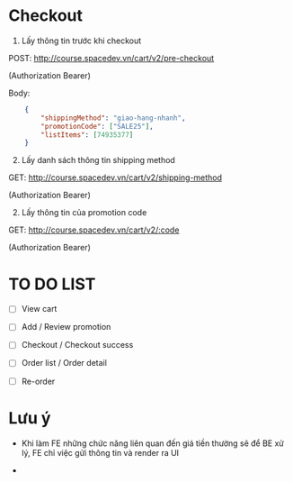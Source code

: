# Checkout

1. Lấy thông tin trước khi checkout

POST: http://course.spacedev.vn/cart/v2/pre-checkout

(Authorization Bearer)

Body:
```json
    {
        "shippingMethod": "giao-hang-nhanh",
        "promotionCode": ["SALE25"],
        "listItems": [74935377]
    }
```


2. Lấy danh sách thông tin shipping method

GET: http://course.spacedev.vn/cart/v2/shipping-method

(Authorization Bearer)


2. Lấy thông tin của promotion code

GET: http://course.spacedev.vn/cart/v2/:code

(Authorization Bearer)

# TO DO LIST

- [ ] View cart

- [ ] Add / Review promotion

- [ ] Checkout / Checkout success

- [ ] Order list / Order detail

- [ ] Re-order



# Lưu ý

- Khi làm FE những chức năng liên quan đến giá tiền thường sẽ để BE xử lý, FE chỉ việc gửi thông tin và render ra UI

- 
